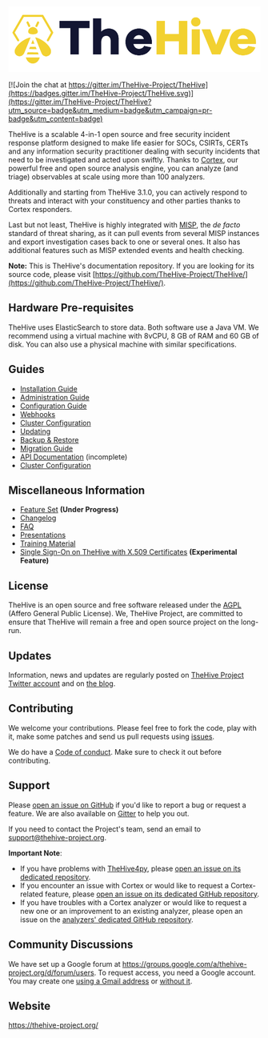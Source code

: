![](images/thehive-logo.png)


[![Join the chat at https://gitter.im/TheHive-Project/TheHive](https://badges.gitter.im/TheHive-Project/TheHive.svg)](https://gitter.im/TheHive-Project/TheHive?utm_source=badge&utm_medium=badge&utm_campaign=pr-badge&utm_content=badge)

TheHive is a scalable 4-in-1 open source and free security incident response platform designed to make life easier for SOCs, CSIRTs, CERTs and any information security practitioner dealing with security incidents that need to be investigated and acted upon swiftly. Thanks to [Cortex](https://github.com/TheHive-Project/Cortex/), our powerful free and open source analysis engine, you can analyze (and triage) observables at scale using more than 100 analyzers.

Additionally and starting from TheHive 3.1.0, you can actively respond to threats and interact with your constituency and other parties thanks to Cortex responders.

Last but not least, TheHive is highly integrated with [MISP](http://misp-project.org/), the *de facto* standard of threat sharing, as it can pull events from several MISP instances and export investigation cases back to one or several ones. It also has additional features such as MISP extended events and health checking.

**Note:**  This is TheHive's documentation repository. If you are looking for its source code, please visit [https://github.com/TheHive-Project/TheHive/](https://github.com/TheHive-Project/TheHive/).

## Hardware Pre-requisites

TheHive uses ElasticSearch to store data. Both software use a Java VM. We recommend using a virtual machine with 8vCPU, 8
GB of RAM and 60 GB of disk. You can also use a physical machine with similar specifications.


## Guides
- [Installation Guide](installation/install-guide.md)
- [Administration Guide](admin/admin-guide.md)
- [Configuration Guide](admin/configuration.md)
- [Webhooks](admin/webhooks.md)
- [Cluster Configuration](admin/cluster.md)
- [Updating](admin/updating.md)
- [Backup & Restore](admin/backup-restore.md)
- [Migration Guide](migration-guide.md)
- [API Documentation](api/README.md) (incomplete)
- [Cluster Configuration](admin/cluster.md)

## Miscellaneous Information
- [Feature Set](feature-set.md) **(Under Progress)**
- [Changelog](https://github.com/TheHive-Project/TheHive/blob/master/CHANGELOG.md)
- [FAQ](FAQ.md)
- [Presentations](presentations/list.md)
- [Training Material](training-material.md)
- [Single Sign-On on TheHive with X.509 Certificates](admin/certauth.md) **(Experimental Feature)**

## License
TheHive is an open source and free software released under the [AGPL](https://github.com/TheHive-Project/TheHive/blob/master/LICENSE) (Affero General Public License). We, TheHive Project, are committed to ensure that TheHive will remain a free and open source project on the long-run.

## Updates
Information, news and updates are regularly posted on [TheHive Project Twitter account](https://twitter.com/thehive_project) and on [the blog](https://blog.thehive-project.org/).

## Contributing
We welcome your contributions. Please feel free to fork the code, play with it, make some patches and send us pull requests using [issues](https://github.com/TheHive-Project/TheHive/issues).

We do have a [Code of conduct](code_of_conduct.md). Make sure to check it out before contributing.

## Support
Please [open an issue on GitHub](https://github.com/TheHive-Project/TheHive/issues) if you'd like to report a bug or request a feature. We are also available on [Gitter](https://gitter.im/TheHive-Project/TheHive) to help you out.

If you need to contact the Project's team, send an email to <support@thehive-project.org>.

**Important Note**:

- If you have problems with [TheHive4py](https://github.com/TheHive-Project/TheHive4py), please [open an issue on its dedicated repository](https://github.com/TheHive-Project/TheHive4py/issues/new).
- If you encounter an issue with Cortex or would like to request a Cortex-related feature, please [open an issue on its dedicated GitHub repository](https://github.com/TheHive-Project/Cortex/issues/new).
- If you have troubles with a Cortex analyzer or would like to request a new one or an improvement to an existing analyzer, please open an issue on the [analyzers' dedicated GitHub repository](https://github.com/TheHive-Project/cortex-analyzers/issues/new).

## Community Discussions
We have set up a Google forum at <https://groups.google.com/a/thehive-project.org/d/forum/users>. To request access, you need a Google account. You may create one [using a Gmail address](https://accounts.google.com/SignUp?hl=en) or [without it](https://accounts.google.com/SignUpWithoutGmail?hl=en).

## Website
<https://thehive-project.org/>
